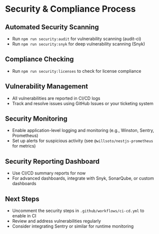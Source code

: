 # Security & Compliance Process

## Automated Security Scanning
- Run `npm run security:audit` for vulnerability scanning (audit-ci)
- Run `npm run security:snyk` for deep vulnerability scanning (Snyk)

## Compliance Checking
- Run `npm run security:licenses` to check for license compliance

## Vulnerability Management
- All vulnerabilities are reported in CI/CD logs
- Track and resolve issues using GitHub Issues or your ticketing system

## Security Monitoring
- Enable application-level logging and monitoring (e.g., Winston, Sentry, Prometheus)
- Set up alerts for suspicious activity (see `@willsoto/nestjs-prometheus` for metrics)

## Security Reporting Dashboard
- Use CI/CD summary reports for now
- For advanced dashboards, integrate with Snyk, SonarQube, or custom dashboards

## Next Steps
- Uncomment the security steps in `.github/workflows/ci-cd.yml` to enable in CI
- Review and address vulnerabilities regularly
- Consider integrating Sentry or similar for runtime monitoring
